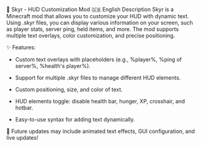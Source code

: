 📜 Skyr - HUD Customization Mod
🇬🇧 English Description
Skyr is a Minecraft mod that allows you to customize your HUD with dynamic text. Using .skyr files, you can display various information on your screen, such as player stats, server ping, held items, and more. The mod supports multiple text overlays, color customization, and precise positioning.

✨ Features:

- Custom text overlays with placeholders (e.g., %player%, %ping of server%, %health's player%).

- Support for multiple .skyr files to manage different HUD elements.

- Custom positioning, size, and color of text.

- HUD elements toggle: disable health bar, hunger, XP, crosshair, and hotbar.

- Easy-to-use syntax for adding text dynamically.

🔧 Future updates may include animated text effects, GUI configuration, and live updates!
